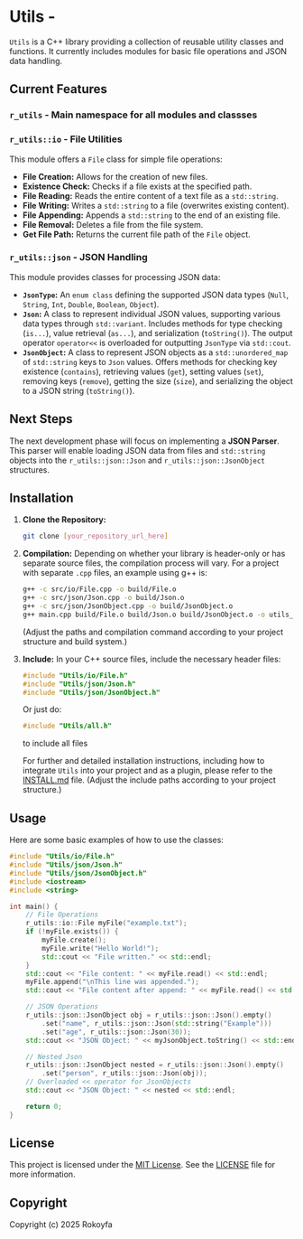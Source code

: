 # Utils - 

`Utils` is a C++ library providing a collection of reusable utility classes and functions. It currently includes modules for basic file operations and JSON data handling.

## Current Features

### `r_utils` - Main namespace for all modules and classses

### `r_utils::io` - File Utilities

This module offers a `File` class for simple file operations:

* **File Creation:** Allows for the creation of new files.
* **Existence Check:** Checks if a file exists at the specified path.
* **File Reading:** Reads the entire content of a text file as a `std::string`.
* **File Writing:** Writes a `std::string` to a file (overwrites existing content).
* **File Appending:** Appends a `std::string` to the end of an existing file.
* **File Removal:** Deletes a file from the file system.
* **Get File Path:** Returns the current file path of the `File` object.

### `r_utils::json` - JSON Handling

This module provides classes for processing JSON data:

* **`JsonType`:** An `enum class` defining the supported JSON data types (`Null`, `String`, `Int`, `Double`, `Boolean`, `Object`).
* **`Json`:** A class to represent individual JSON values, supporting various data types through `std::variant`. Includes methods for type checking (`is...`), value retrieval (`as...`), and serialization (`toString()`). The output operator `operator<<` is overloaded for outputting `JsonType` via `std::cout`.
* **`JsonObject`:** A class to represent JSON objects as a `std::unordered_map` of `std::string` keys to `Json` values. Offers methods for checking key existence (`contains`), retrieving values (`get`), setting values (`set`), removing keys (`remove`), getting the size (`size`), and serializing the object to a JSON string (`toString()`).

## Next Steps

The next development phase will focus on implementing a **JSON Parser**. This parser will enable loading JSON data from files and `std::string` objects into the `r_utils::json::Json` and `r_utils::json::JsonObject` structures.

## Installation

1.  **Clone the Repository:**
    ```bash
    git clone [your_repository_url_here]
    ```
2.  **Compilation:**
    Depending on whether your library is header-only or has separate source files, the compilation process will vary. For a project with separate `.cpp` files, an example using g++ is:
    ```bash
    g++ -c src/io/File.cpp -o build/File.o
    g++ -c src/json/Json.cpp -o build/Json.o
    g++ -c src/json/JsonObject.cpp -o build/JsonObject.o
    g++ main.cpp build/File.o build/Json.o build/JsonObject.o -o utils_app
    ```
    (Adjust the paths and compilation command according to your project structure and build system.)

3.  **Include:**
    In your C++ source files, include the necessary header files:
    ```cpp
    #include "Utils/io/File.h"
    #include "Utils/json/Json.h"
    #include "Utils/json/JsonObject.h"
    ```
    Or just do:
    ```cpp
    #include "Utils/all.h"
    ```
    to include all files

    For further and detailed installation instructions, including how to integrate `Utils` into your project and as a plugin, please refer to the [INSTALL.md](INSTALL.md) file. 
    (Adjust the include paths according to your project structure.)

## Usage

Here are some basic examples of how to use the classes:

```cpp
#include "Utils/io/File.h"
#include "Utils/json/Json.h"
#include "Utils/json/JsonObject.h"
#include <iostream>
#include <string>

int main() {
    // File Operations
    r_utils::io::File myFile("example.txt");
    if (!myFile.exists()) {
        myFile.create();
        myFile.write("Hello World!");
        std::cout << "File written." << std::endl;
    }
    std::cout << "File content: " << myFile.read() << std::endl;
    myFile.append("\nThis line was appended.");
    std::cout << "File content after append: " << myFile.read() << std::endl;

    // JSON Operations
    r_utils::json::JsonObject obj = r_utils::json::Json().empty()
        .set("name", r_utils::json::Json(std::string("Example")))
        .set("age", r_utils::json::Json(30));
    std::cout << "JSON Object: " << myJsonObject.toString() << std::endl;

    // Nested Json
    r_utils::json::JsonObject nested = r_utils::json::Json().empty()
        .set("person", r_utils::json::Json(obj));
    // Overloaded << operator for JsonObjects
    std::cout << "JSON Object: " << nested << std::endl;

    return 0;
}
```

## License

This project is licensed under the [MIT License](LICENSE). See the [LICENSE](LICENSE) file for more information.

## Copyright

Copyright (c) 2025 Rokoyfa